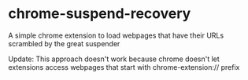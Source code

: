 # chrome-suspend-recovery
A simple chrome extension to load webpages that have their URLs scrambled by the great suspender

Update: This approach doesn't work because chrome doesn't let extensions access webpages that start with chrome-extension:// prefix
